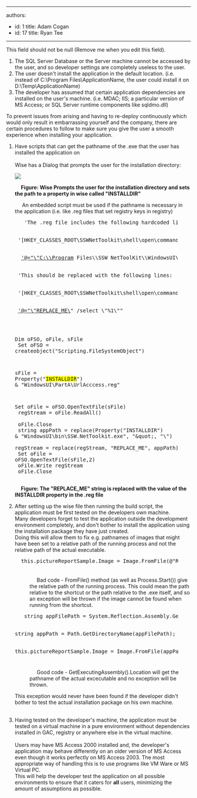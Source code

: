 

---
authors:
  - id: 1
    title: Adam Cogan
  - id: 17
    title: Ryan Tee
---




<span class='intro'> This field should not be null (Remove me when you edit this field). </span>

<ol>
<li>The SQL Server Database or the Server machine cannot be accessed by the user, and so developer settings are completely useless to the user. 
<li>The user doesn't install the application in the default location. (i.e. instead of C&#58;\Program Files\ApplicationName, the user could install it on D&#58;\Temp\ApplicationName) 
<li>The developer has assumed that certain application dependencies are installed on the user's machine. (i.e. MDAC; IIS; a particular version of MS Access; or SQL Server runtime components like sqldmo.dll) </li></ol>
<p>To prevent issues from arising and having to re-deploy continuously which would only result in embarrassing yourself and the company, there are certain procedures to follow to make sure you give the user a smooth experience when installing your application.</p>
<ol>
<li>Have scripts that can get the pathname of the .exe that the user has installed the application on<br><br>Wise has a Dialog that prompts the user for the installation directory&#58; 
<dl class="goodImage">
<dt><img style="border-bottom&#58;0px solid;border-left&#58;0px solid;border-top&#58;0px solid;border-right&#58;0px solid;" border="0" src="/Standards/SoftwareDevelopment/RulesToBetterDotNETProjects/PublishingImages/INSTALLDIR.jpg" /></dt></dl><b>&#160;&#160;&#160;&#160; Figure&#58; Wise Prompts the user for the installation directory and sets the path to a property in wise called &quot;INSTALLDIR&quot;</b> 
<p>&#160;&#160;&#160;&#160; An embedded script must be used if the pathname is necessary in the application (i.e. like .reg files that set registry keys in registry)</p>
<dl class="goodCode">
<dt style="width&#58;92.6%;height&#58;710px;"><pre>   'The .reg file includes the following hardcoded lines&#58;
<br>
 '[HKEY_CLASSES_ROOT\SSWNetToolkit\shell\open\command]
<br>
  <a href="mailto&#58;'@=&quot;\&quot;C&#58;\\Program">'@=&quot;\&quot;C&#58;\\Program</a> Files\\SSW NetToolKit\\WindowsUI\\bin\\SSW.NetToolkit.exe\&quot; /select \&quot;%1\&quot;&quot;
<br>
 'This should be replaced with the following lines&#58;
<br>
 '[HKEY_CLASSES_ROOT\SSWNetToolkit\shell\open\command]
<br>
 <a href="mailto&#58;'@=&quot;\&quot;REPLACE_ME\">'@=&quot;\&quot;REPLACE_ME\</a>&quot; /select \&quot;%1\&quot;&quot;
<br>
                                        
  Dim oFSO, oFile, sFile
<br>
  Set oFSO = createobject(&quot;Scripting.FileSystemObject&quot;)
<br>
                                        
  sFile = Property(&quot;<span style="background-color&#58;#ffff00;">INSTALLDIR</span>&quot;) &amp; &quot;WindowsUI\PartA\UrlAcccess.reg&quot;<br>
                                        
  Set oFile = oFSO.OpenTextFile(sFile)
<br>
  regStream = oFile.ReadAll()
<br>
  oFile.Close
<br>
 string appPath = replace(Property(&quot;INSTALLDIR&quot;) &amp; &quot;WindowsUI\bin\SSW.NetToolkit.exe&quot;, &quot;\&quot;, &quot;\\&quot;)
<br>
 regStream = replace(regStream, &quot;REPLACE_ME&quot;, appPath)
<br>
 Set oFile = oFSO.OpenTextFile(sFile,2)
<br>
 oFile.Write regStream
<br>
 oFile.Close
<br>
                                            </pre></dt></dl>
<p><b>&#160;&#160;&#160;&#160; Figure&#58; The &quot;REPLACE_ME&quot; string is replaced with the value of the INSTALLDIR property in the .reg file</b></p>
<li>After setting up the wise file then running the build script, the application must be first tested on the developers own machine.<br>Many developers forget to test the application outside the development environment completely, and don't bother to install the application using the installation package they have just created.<br>Doing this will allow them to fix e.g. pathnames of images that might have been set to a relative path of the running process and not the relative path of the actual executable. 
<dl class="badCode">
<dt style="width&#58;92.76%;height&#58;51px;"><pre>  this.pictureReportSample.Image = Image.FromFile(@&quot;Reports\Images\Blank.jpg&quot;);
                                            </pre>
<dd>&#160;&#160;&#160;&#160; Bad code - FromFile() method (as well as Process.Start()) give the relative path of the running process. This could mean the path relative to the shortcut or the path relative to the .exe itself, and so an exception will be thrown if the image cannot be found when running from the shortcut.</dd></dl>
<dl class="goodCode">
<dt style="width&#58;92.77%;height&#58;152px;"><pre>   string appFilePath = System.Reflection.Assembly.GetExecutingAssembly().Location;
<br>
string appPath = Path.GetDirectoryName(appFilePath);
<br>
this.pictureReportSample.Image = Image.FromFile(appPath + @&quot;\Reports\Images\Blank.jpg&quot;);
                                            </pre>
<dd>&#160;&#160;&#160;&#160; Good code - GetExecutingAssembly().Location will get the pathname of the actual excecutable and no exception will be thrown.</dd></dl>
<p>This exception would never have been found if the developer didn't bother to test the actual installation package on his own machine.<br>&#160;</p>
<li>Having tested on the developer's machine, the application must be tested on a virtual machine in a pure environment without dependencies installed in GAC, registry or anywhere else in the virtual machine.<br><br>Users may have MS Access 2000 installed and, the developer's application may behave differently on an older version of MS Access even though it works perfectly on MS Access 2003. The most appropriate way of handling this is to use programs like VM Ware or MS Virtual PC.<br>This will help the developer test the application on all possible environments to ensure that it caters for <b>all</b> users, minimizing the amount of assumptions as possible.</li></ol>


